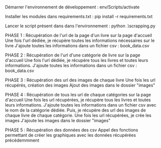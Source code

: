 Démarrer l'environnement de développement  : 
env/Scripts/activate

Installer les modules dans requirements.txt : 
pip install -r requirements.txt

Lancer le script présent dans dans l'environnement :
python .\scrapping.py


PHASE 1 : 
Récupération de l'url de la page d'un livre sur la page d'accueil
Une fois l'url dédiée, je récupère toutes les informations nécessaires sur le livre
J'ajoute toutes les informations dans un fichier csv : book_data.csv

PHASE 2 :
Récupération de l'url d'une catégorie de livre sur la page d'accueil
Une fois l'url dédiée, je récupère tous les livres et toutes leurs informations.
J'ajoute toutes les informations dans un fichier csv : book_data.csv

PHASE 3 :
Récupération des url des images de chaque livre
Une fois les url récupérés, création des images
Ajout des images dans le dossier "images"

PHASE 4 : 
Récupération de tous les url de chaque catégories sur la page d'accueil
Une fois les url récupérées, je récupère tous les livres et toutes leurs informations.
J'ajoute toutes les informations dans un fichier csv avec le nom de la catégorie dédiée.
Puis, je récupère des url des images de chaque livre de chaque catégorie.
Une fois les url récupérées, je crée les images
J'ajoute les images dans le dossier "images"

PHASE 5 :
Récupération des données des csv
Appel des fonctions permettant de créer les graphiques avec les données récupérées précédemmment
